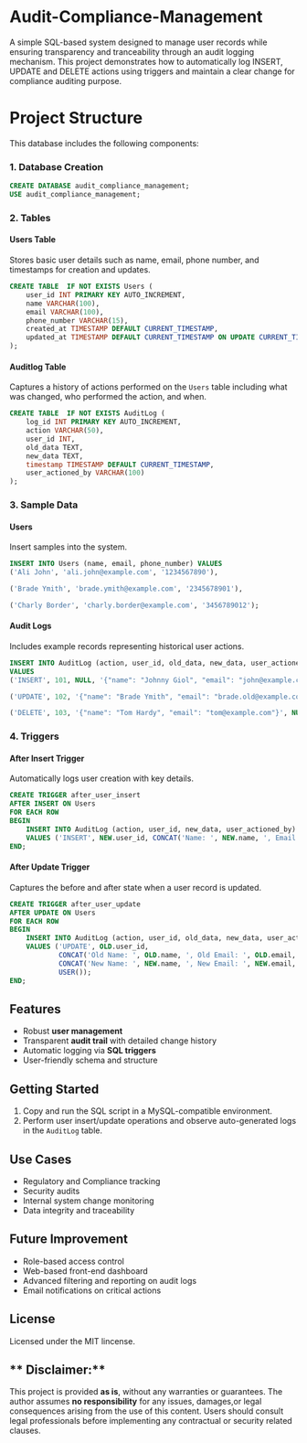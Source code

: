 # Audit-Compliance-Management
A simple SQL-based system designed to manage user records while ensuring transparency and tranceability through an audit logging mechanism. This project demonstrates how to automatically log INSERT, UPDATE and DELETE actions using triggers and maintain a clear change for compliance auditing purpose.

# Project Structure
This database includes the following components:

### 1. **Database Creation**
```sql
CREATE DATABASE audit_compliance_management;
USE audit_compliance_management;
```

### 2. **Tables**

#### Users Table
Stores basic user details such as name, email, phone number, and timestamps for creation and updates.
```sql
CREATE TABLE  IF NOT EXISTS Users (
    user_id INT PRIMARY KEY AUTO_INCREMENT,
    name VARCHAR(100),
    email VARCHAR(100),
    phone_number VARCHAR(15),
    created_at TIMESTAMP DEFAULT CURRENT_TIMESTAMP,
    updated_at TIMESTAMP DEFAULT CURRENT_TIMESTAMP ON UPDATE CURRENT_TIMESTAMP
);
```
#### Auditlog Table
Captures a history of actions performed on the `Users` table including what was changed, who performed the action, and when.
```sql
CREATE TABLE  IF NOT EXISTS AuditLog (
    log_id INT PRIMARY KEY AUTO_INCREMENT,
    action VARCHAR(50),           
    user_id INT,                  
    old_data TEXT,                
    new_data TEXT,                
    timestamp TIMESTAMP DEFAULT CURRENT_TIMESTAMP,  
    user_actioned_by VARCHAR(100) 
);
```
### 3. **Sample Data**

#### Users
Insert samples into the system.
```sql
INSERT INTO Users (name, email, phone_number) VALUES
('Ali John', 'ali.john@example.com', '1234567890'),

('Brade Ymith', 'brade.ymith@example.com', '2345678901'),

('Charly Border', 'charly.border@example.com', '3456789012');
```

#### Audit Logs
Includes example records representing historical user actions.
```sql
INSERT INTO AuditLog (action, user_id, old_data, new_data, user_actioned_by)
VALUES 
('INSERT', 101, NULL, '{"name": "Johnny Giol", "email": "john@example.com"}', 'admin'),

('UPDATE', 102, '{"name": "Brade Ymith", "email": "brade.old@example.com"}', '{"name": "Brade Ymith", "email": "brade.new@example.com"}', 'editor'),

('DELETE', 103, '{"name": "Tom Hardy", "email": "tom@example.com"}', NULL, 'admin');
```

### 4. **Triggers**
#### After Insert Trigger
Automatically logs user creation with key details.
```sql
CREATE TRIGGER after_user_insert
AFTER INSERT ON Users
FOR EACH ROW
BEGIN
    INSERT INTO AuditLog (action, user_id, new_data, user_actioned_by)
    VALUES ('INSERT', NEW.user_id, CONCAT('Name: ', NEW.name, ', Email: ', NEW.email, ', Phone: ', NEW.phone_number), USER());
END;
```

#### After Update Trigger
Captures the before and after state when a user record is updated.
```sql
CREATE TRIGGER after_user_update
AFTER UPDATE ON Users
FOR EACH ROW
BEGIN
    INSERT INTO AuditLog (action, user_id, old_data, new_data, user_actioned_by)
    VALUES ('UPDATE', OLD.user_id,
            CONCAT('Old Name: ', OLD.name, ', Old Email: ', OLD.email, ', Old Phone: ', OLD.phone_number),
            CONCAT('New Name: ', NEW.name, ', New Email: ', NEW.email, ', New Phone: ', NEW.phone_number),
            USER());
END;
```

## Features
- Robust **user management**
- Transparent **audit trail** with detailed change history
- Automatic logging via **SQL triggers**
- User-friendly schema and structure

## Getting Started
1. Copy and run the SQL script in a MySQL-compatible environment.
2. Perform user insert/update operations and observe auto-generated logs in the `AuditLog` table.

## Use Cases
- Regulatory and Compliance tracking
- Security audits
- Internal system change monitoring
- Data integrity and traceability

## Future Improvement
- Role-based access control
- Web-based front-end dashboard
- Advanced filtering and reporting on audit logs
- Email notifications on critical actions


## License
  Licensed under the MIT lincense.
 
## ** Disclaimer:**
This project is provided **as is**, without any warranties or guarantees. The author assumes **no responsibility** for any issues, damages,or legal consequences arising from the use of this content. Users should consult legal professionals before implementing any contractual or security related clauses.
